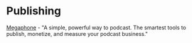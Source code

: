 # Publishing

[Megaphone](https://megaphone.fm/megaphone-publisher) - "A simple, powerful way to podcast. The smartest tools to publish, monetize, and measure your podcast business."

